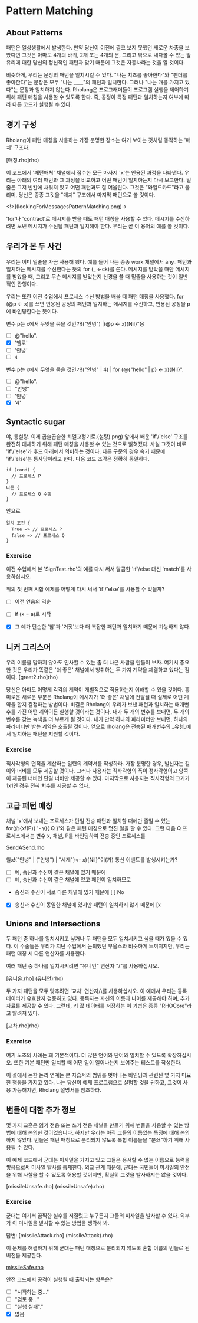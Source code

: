 # Pattern Matching

## About Patterns
패턴은 일상생활에서 발생한다. 만약 당신이 이전에 결코 보지 못했던 새로운 차종을 보았다면 그것은 아마도 4개의 바퀴, 2개 또는 4개의 문, 그리고 밖으로 내다볼 수 있는 앞유리에 대한 당신의 정신적인 패턴과 맞기 때문에 그것은 자동차라는 것을 알 것이다.

비슷하게, 우리는 문장의 패턴을 일치시킬 수 있다. "나는 치즈를 좋아한다"와 "팬더를 좋아한다"는 문장은 모두 "나는 ____"의 패턴과 일치한다. 그러나 "나는 개를 가지고 있다"는 문장과 일치하지 않는다. Rholang은 프로그래머들이 프로그램 실행을 제어하기 위해 패턴 매칭을 사용할 수 있도록 한다. 즉, 공정이 특정 패턴과 일치하는지 여부에 따라 다른 코드가 실행될 수 있다.

## 경기 구성
Rholang이 패턴 매칭을 사용하는 가장 분명한 장소는 여기 보이는 것처럼 동작하는 '매치' 구조다.

[매칭.rho]rho)

이 코드에서 '패턴매처' 채널에서 접수한 모든 마사지 'x'는 인용된 과정을 나타낸다. 우리는 아래의 여러 패턴과 그 과정을 비교하고 어떤 패턴이 일치하는지 다시 보고한다. 밑줄은 그저 빈칸에 채워져 있고 어떤 패턴과도 잘 어울린다. 그것은 "와일드카드"라고 불리며, 당신은 종종 그것을 "매치" 구조에서 마지막 패턴으로 볼 것이다.

<!>](lookingForMessagesPatternMatching.png)->

'for'나 'contract'로 메시지를 받을 때도 패턴 매칭을 사용할 수 있다. 메시지를 수신하려면 보낸 메시지가 수신될 패턴과 일치해야 한다. 우리는 곧 이 용어의 예를 볼 것이다.

## 우리가 본 두 사건
우리는 이미 밑줄을 가끔 사용해 왔다. 예를 들어 나는 종종 work 채널에서 any_ 패턴과 일치하는 메시지를 수신한다는 뜻의 for (_ <-ck)를 쓴다. 메시지를 받았을 때만 메시지를 받았을 때, 그리고 무슨 메시지를 받았는지 신경을 쓸 때 밑줄을 사용하는 것이 일반적인 관행이다.

우리는 또한 이전 수업에서 프로세스 수신 방법을 배울 때 패턴 매칭을 사용했다. for (@p <- x)를 쓰면 인용된 공정의 패턴과 일치하는 메시지를 수신하고, 인용된 공정을 p에 바인딩한다는 뜻이다.

변수 p는 x에서 무엇을 묶을 것인가!("안녕") |(@p <- x){Nil}"용
- [ ] @"hello".
- [x] '헬로'
- [ ] '안녕'
- [ ] `4`

변수 p는 x에서 무엇을 묶을 것인가!("안녕" | 4) | for (@{"hello" | p} <- x){Nil}".
- [ ] @"hello".
- [ ] "안녕"
- [ ] '안녕'
- [x] '4'

## Syntactic sugar
야, 통설탕. 이제 곱슬곱슬한 치열교정기로.(설탕).png)
앞에서 배운 'if'/'else' 구조를 완전히 대체하기 위해 패턴 매칭을 사용할 수 있는 것으로 밝혀졌다. 사실 그것이 바로 'if'/'else'가 후드 아래에서 의미하는 것이다. 다른 구문의 경우 속기 때문에 'if'/'else'는 통사당이라고 한다. 다음 코드 조각은 정확히 동일하다.
```
if (cond) {
  // 프로세스 P
}
다른 {
  // 프로세스 Q 수행
}
```
안으로
```
일치 조건 {
  True => // 프로세스 P
  false => // 프로세스 Q
}
```

### Exercise
이전 수업에서 본 'SignTest.rho'의 예를 다시 써서 달콤한 'if'/else 대신 'match'를 사용하십시오.

위의 첫 번째 시합 예제를 어떻게 다시 써서 'if'/'else'를 사용할 수 있을까?
- [ ] 이전 연습의 역순
- [ ] if (x = a)로 시작
- [x] 그 예가 단순한 '참'과 '거짓'보다 더 복잡한 패턴과 일치하기 때문에 가능하지 않다.


## 니커 그리스어
우리 이름을 말하지 않아도 인사할 수 있는 좀 더 나은 사람을 만들어 보자. 여기서 중요한 것은 우리가 똑같은 '더 좋은' 채널에서 청취하는 두 가지 계약을 체결하고 있다는 점이다.
[greet2.rho]rho)

당신은 아마도 어떻게 각각의 계약이 개별적으로 작용하는지 이해할 수 있을 것이다. 흥미로운 새로운 부분은 Rholang이 메시지가 '더 좋은' 채널에 전달될 때 실제로 어떤 계약을 할지 결정하는 방법이다. 비결은 Rholang이 우리가 보낸 패턴과 일치하는 매개변수를 가진 어떤 계약이든 실행할 것이라는 것이다. 내가 두 개의 변수를 보내면, 두 개의 변수를 갖는 녹색을 더 부르게 될 것이다. 내가 만약 하나의 파라미터만 보내면, 하나의 파라미터만 받는 계약은 호출될 것이다. 앞으로 rholang은 전송된 매개변수의 _유형_에서 일치하는 패턴을 지원할 것이다.

### Exercise
직사각형의 면적을 계산하는 일련의 계약서를 작성하라. 가장 분명한 경우, 발신자는 길이와 너비를 모두 제공할 것이다. 그러나 사용자는 직사각형의 폭이 정사각형이고 양쪽이 제공된 너비인 단일 너비만 제공할 수 있다. 마지막으로 사용자는 직사각형의 크기가 1x1인 경우 전혀 치수를 제공할 수 없다.

## 고급 패턴 매칭
채널 'x'에서 보내는 프로세스가 단일 전송 패턴과 일치할 때에만 줄일 수 있는 for(@{x!(P)} '- y){ Q }'와 같은 패턴 매칭으로 멋진 일을 할 수 있다. 그런 다음 Q 프로세스에서는 변수 x, 채널, P를 바인딩하여 전송 중인 프로세스를

[SendASend.rho](SendASend.rho)

윌x!("안녕" | ("안녕") | "세계"}<- x){Nil}"이(가) 통신 이벤트를 발생시키는가?
- [ ] 예, 송신과 수신이 같은 채널에 있기 때문에
- [ ] 예, 송신과 수신이 같은 채널에 있고 패턴이 일치하므로
- 송신과 수신이 서로 다른 채널에 있기 때문에 [ ] No
- [x] 송신과 수신이 동일한 채널에 있지만 패턴이 일치하지 않기 때문에 [x

## Unions and Intersections

두 패턴 중 하나를 일치시키고 싶거나 두 패턴을 모두 일치시키고 싶을 때가 있을 수 있다. 이 수술들은 우리가 지난 수업에서 논의했던 부울스와 비슷하게 느껴지지만, 우리는 패턴 매칭 시 다른 연산자를 사용한다.

여러 패턴 중 하나를 일치시키려면 "유니언" 연산자 "\/"를 사용하십시오.

[유니온.rho] (유니언)rho)

두 가지 패턴을 모두 맞추려면 '교차' 연산자/\를 사용하십시오. 이 예에서 우리는 등록 데이터가 유효한지 검증하고 있다. 등록자는 자신의 이름과 나이를 제공해야 하며, 추가 자료를 제공할 수 있다. 그런데, 키 값 데이터를 저장하는 이 기법은 종종 "RHOCore"라고 알려져 있다.

[교차.rho]rho)

### Exercise
여기 노조의 사례는 꽤 기본적이다. 더 많은 언어와 단어와 일치할 수 있도록 확장하십시오. 또한 기본 패턴만 일치할 때 어떤 일이 일어나는지 보여주는 테스트를 작성한다.

이 절에서 논한 논리 연계는 본 자습서의 범위를 벗어나는 바인딩과 관련된 몇 가지 미묘한 행동을 가지고 있다. 나는 당신이 예제 프로그램으로 실험할 것을 권하고, 그것이 사용 가능해지면, Rholang 설명서를 참조하라.

## 번들에 대한 추가 정보
몇 가지 교훈은 읽기 전용 또는 쓰기 전용 채널을 만들기 위해 번들을 사용할 수 있는 방법에 대해 논의한 것이었습니다. 하지만 우리는 아직 그들의 이름있는 특징에 대해 논의하지 않았다. 번들은 패턴 매칭으로 분리되지 않도록 복합 이름들을 "분쇄"하기 위해 사용될 수 있다.

이 예제 코드에서 군대는 미사일을 가지고 있고 그들은 용서할 수 없는 이름으로 능력을 쌓음으로써 미사일 발사를 통제한다. 외교 관계 때문에, 군대는 국민들이 미사일의 안전을 위해 사찰을 할 수 있도록 허용할 것이지만, 확실히 그것을 발사하지는 않을 것이다.

[missileUnsafe.rho] (missileUnsafe).rho)

### Exercise
군대는 여기서 끔찍한 실수를 저질렀고 누구든지 그들의 미사일을 발사할 수 있다. 외부가 이 미사일을 발사할 수 있는 방법을 생각해 봐.

답변:
[missileAttack.rho] (missileAttack).rho)

이 문제를 해결하기 위해 군대는 패턴 매칭으로 분리되지 않도록 혼합 이름의 번들로 된 버전을 제공한다.

[missileSafe.rho](missileSafe.rho)

안전 코드에서 공격이 실행될 때 출력되는 항목은?
- [ ] "시작하는 중..."
- [ ] "검토 중..."
- [ ] "실행 실패"."
- [x] 없음